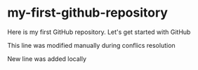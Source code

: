 # my-first-github-repository
Here is my first GitHub repository. Let's get started with GitHub

This line was modified manually during conflics resolution

New line was added locally